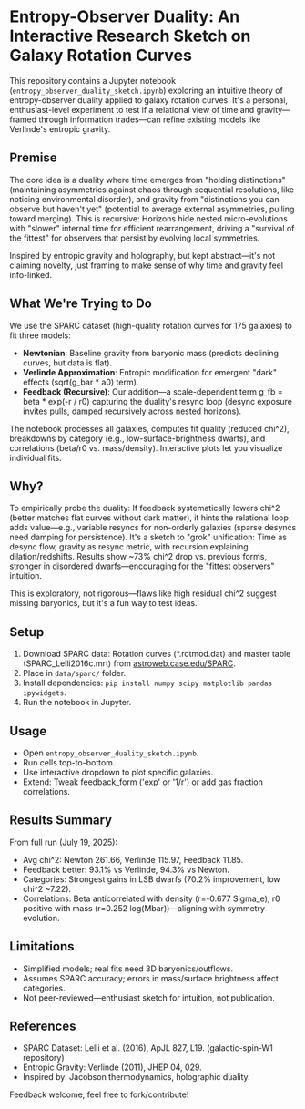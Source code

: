 # Entropy-Observer Duality: An Interactive Research Sketch on Galaxy Rotation Curves

This repository contains a Jupyter notebook (`entropy_observer_duality_sketch.ipynb`) exploring an intuitive theory of entropy-observer duality applied to galaxy rotation curves. It's a personal, enthusiast-level experiment to test if a relational view of time and gravity—framed through information trades—can refine existing models like Verlinde's entropic gravity.

## Premise
The core idea is a duality where time emerges from "holding distinctions" (maintaining asymmetries against chaos through sequential resolutions, like noticing environmental disorder), and gravity from "distinctions you can observe but haven't yet" (potential to average external asymmetries, pulling toward merging). This is recursive: Horizons hide nested micro-evolutions with "slower" internal time for efficient rearrangement, driving a "survival of the fittest" for observers that persist by evolving local symmetries.

Inspired by entropic gravity and holography, but kept abstract—it's not claiming novelty, just framing to make sense of why time and gravity feel info-linked.

## What We're Trying to Do
We use the SPARC dataset (high-quality rotation curves for 175 galaxies) to fit three models:
- **Newtonian**: Baseline gravity from baryonic mass (predicts declining curves, but data is flat).
- **Verlinde Approximation**: Entropic modification for emergent "dark" effects (sqrt(g_bar * a0) term).
- **Feedback (Recursive)**: Our addition—a scale-dependent term g_fb = beta * exp(-r / r0) capturing the duality's resync loop (desync exposure invites pulls, damped recursively across nested horizons).

The notebook processes all galaxies, computes fit quality (reduced chi^2), breakdowns by category (e.g., low-surface-brightness dwarfs), and correlations (beta/r0 vs. mass/density). Interactive plots let you visualize individual fits.

## Why?
To empirically probe the duality: If feedback systematically lowers chi^2 (better matches flat curves without dark matter), it hints the relational loop adds value—e.g., variable resyncs for non-orderly galaxies (sparse desyncs need damping for persistence). It's a sketch to "grok" unification: Time as desync flow, gravity as resync metric, with recursion explaining dilation/redshifts. Results show ~73% chi^2 drop vs. previous forms, stronger in disordered dwarfs—encouraging for the "fittest observers" intuition.

This is exploratory, not rigorous—flaws like high residual chi^2 suggest missing baryonics, but it's a fun way to test ideas.

## Setup
1. Download SPARC data: Rotation curves (*.rotmod.dat) and master table (SPARC_Lelli2016c.mrt) from [astroweb.case.edu/SPARC](http://astroweb.case.edu/SPARC/).
2. Place in `data/sparc/` folder.
3. Install dependencies: `pip install numpy scipy matplotlib pandas ipywidgets`.
4. Run the notebook in Jupyter.

## Usage
- Open `entropy_observer_duality_sketch.ipynb`.
- Run cells top-to-bottom.
- Use interactive dropdown to plot specific galaxies.
- Extend: Tweak feedback_form ('exp' or '1/r') or add gas fraction correlations.

## Results Summary
From full run (July 19, 2025):
- Avg chi^2: Newton 261.66, Verlinde 115.97, Feedback 11.85.
- Feedback better: 93.1% vs Verlinde, 94.3% vs Newton.
- Categories: Strongest gains in LSB dwarfs (70.2% improvement, low chi^2 ~7.22).
- Correlations: Beta anticorrelated with density (r=-0.677 Sigma_e), r0 positive with mass (r=0.252 log(Mbar))—aligning with symmetry evolution.

## Limitations
- Simplified models; real fits need 3D baryonics/outflows.
- Assumes SPARC accuracy; errors in mass/surface brightness affect categories.
- Not peer-reviewed—enthusiast sketch for intuition, not publication.

## References
- SPARC Dataset: Lelli et al. (2016), ApJL 827, L19.  (galactic-spin-W1 repository)
- Entropic Gravity: Verlinde (2011), JHEP 04, 029.
- Inspired by: Jacobson thermodynamics, holographic duality.

Feedback welcome, feel free to fork/contribute!